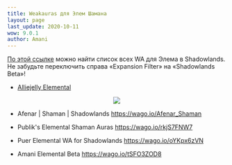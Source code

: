 ```yaml
---
title: Weakauras для Элем Шамана
layout: page
last_update: 2020-10-11
wow: 9.0.1
author: Amani
---
```

[По этой ссылке](https://wago.io/bfa-weakauras/classes/shaman/elemental) можно найти список всех WA для Элема в Shadowlands. Не забудьте переключить справа «Expansion Filter» на «Shadowlands Beta»!

* [Alliejelly Elemental](https://wago.io/AsCQQgZeh)
<p align="center" width="70%">
  <img src="https://media.wago.io/screenshots/AsCQQgZeh/5f7ecfeffe4e786a06d84612.png"> 

* Afenar | Shaman | Shadowlands
https://wago.io/Afenar_Shaman

* Publik's Elemental Shaman Auras
https://wago.io/rkjS7FNW7

* Puer Elemental WA for Shadowlands
https://wago.io/oYKpx6zVN

* Amani Elemental Beta
https://wago.io/tSFO3ZOD8


